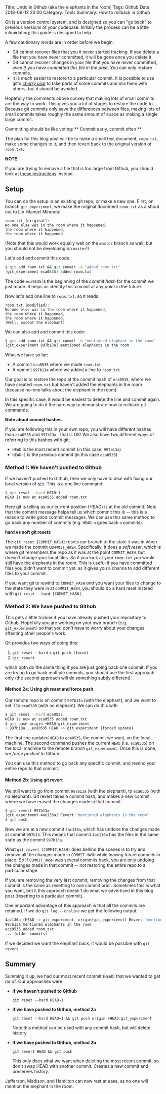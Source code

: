 Title: Undo in Github (aka the elephants in the room)
Tags: Github
Date: 2018-09-12 23:00
Category: Tools
Summary: How to rollback in Github

Git is a version control system, and is designed so you can "go back" to previous versions of your codebase. Initially the process can be a little intimidating; this guide is designed to help.

A few cautionary words are in order before we begin:
* Git cannot recover files that you it never started tracking. If you delete a file that you have never committed, it will be gone once you delete it.
* Git cannot recover changes in your file that you have never committed, _even if you have committed this file in the past_. You can only restore commits.
* It is _much_ easier to restore to a particular commit. It is possible to use git's _[cherry pick](https://git-scm.com/docs/git-cherry-pick)_ to take parts of some commits and mix them with others, but it should be avoided.

Hopefully the comments above convey that making lots of small commits are the way to work. This gives you a lot of stages to restore the code to. Because git commits only save the differences between files, making lots of small commits takes roughly the same amount of space as making a single large commit.

Committing should be like voting:
** Commit early, commit often **

The plan for this blog post will be to make a small text document, `room.txt`, make some changes to it, and then revert back to the original version of `room.txt`.

**NOTE**

If you are trying to remove a file that is too large from Github, you should look at [these instructions](big-commits-in-github.html) instead.

## Setup

You can do the setup in an existing git repo, or make a new one. First, on branch `git_experiment`, we make the original document `room.txt` as a shout out to Lin-Manuel Miranda:
```
room.txt (original):
No one else was in the room where it happened,
the room where it happened,
the room where it happened.
```
(Note that this would work equally well on the `master` branch as well, but you should not be developing on `master`!)


Let's add and commit this code:
```bash
$ git add room.txt && git commit -m "added room.txt"
[git_experiment eca0535] added room.txt
```
The code `eca0535` is the beginning of the _commit hash_ for the commit we just made. It helps us identify this commit at any point in the future.

Now let's add one line to `room.txt`, so it reads
```
room.txt (modified):
No one else was in the room where it happened,
the room where it happened,
the room where it happened.
(Well, except the elephant)
```
We can also add and commit this code:
```bash
$ git add room.txt && git commit -m "mentioned elephant in the room"
[git_experiment 997b13a] mentioned elephants in the room
```

What we have so far:
* A commit `eca0535` where we made `room.txt`
* A commit `997b13a` where we added a line to `room.txt`

Our goal is to restore the repo at the commit hash of `eca0535`, where we have created `room.txt` but haven't added the elephants in the room (because no-one talks about the elephant in the room).

In this specific case, it would be easiest to delete the line and commit again. We are going to do it the hard way to demonstrate how to rollback git commands.

**Note about commit hashes**

If you are following this in your own repo, you will have different hashes than `eca0535` and `997b13a`. That is OK! We also have two different ways of referring to this hashes with git:
* `HEAD` is the most recent commit (in this case, `997b13a`)
* `HEAD~1` is the previous commit (in this case `eca0535`)

### Method 1: We haven't pushed to Github

If we haven't pushed to Github, then we only have to deal with fixing our local version of `git`. This is a one line command:
```bash
$ git reset --hard HEAD~1
HEAD is now at eca0535 added room.txt
```
Here git is telling us our current position (HEAD) is at the old commit. Note that the commit message helps tell us which commit this is -- this is a reason to write good commit messages. We can use this same method to go back any number of commits (e.g. `HEAD~n` goes back `n` commits).

**hard vs soft git resets**

The `git reset [COMMIT_HASH]` resets our branch to the state it was in when we made the commit `COMMMIT_HASH`. Specifically, it does a _soft reset_, which is where git remembers the repo as it was at the point `COMMIT_HASH`, but doesn't change your local files. So if you look at your `room.txt` you would still have the elephants in the room. This is useful if you have committed files you didn't want to commit yet, as it gives you a chance to add different files to your commit.

If you want git to rewind to `COMMIT_HASH` _and_ you want your files to change to the state they were in at `COMMIT_HASH`, you should do a hard reset instead with `git reset --hard [COMMIT_HASH]`.

### Method 2: We have pushed to Github

This gets a little trickier if you have already pushed your repository to Github. Hopefully you are working on your own branch (e.g. `git_experiment`) so that you don't have to worry about your changes affecting other people's work.

Git provides two ways of doing this:
1. `git reset --hard` + `git push (force)`
2. `git revert`

which both do the same thing if you are just going back one commit. If you are trying to go back multiple commits, you should use the first approach only (the second approach will do something subtly different).

#### Method 2a: Using git reset and force push

Our remote repo is on commit `997b13a` (with the elephant), and we want to set it to `eca0535` (with no elephant). We can do this with
```bash
$ git reset --hard eca0535
HEAD is now at eca0535 added room.txt
$ git push origin +HEAD:git_experiment
+ 997b13a...eca0535 HEAD -> git_experiment (forced update)
```
The first line updated `HEAD` to `eca0535`, the commit we want, on the local machine. The second command pushes the current `HEAD` (i.e. `eca0535`) on the local machine to the remote branch `git_experiment`. Once this is done, we _force pushed_ to Github.

You can use this method to go back any specific commit, and rewind your entire repo to that commit.

#### Method 2b: Using git revert

We still want to go from commit `997b13a` (with the elephant), to `eca0535` (with no elephant). Git revert takes a commit hash, and makes a new commit where we have erased the changes made in that commit:
```bash
$ git revert 997b13a
[git_experiment 4ac130a] Revert "mentioned elephants in the room"
$ git push
```
Now we are at a new commit `4ac130a`, which has undone the changes made at commit `997b13`. This means that commit `4ac130a` has the files in the same state as the commit `997b13a`.

What `git revert [COMMIT_HASH]` does behind the scenes is to try and remove all the changes made in `COMMIT_HASH` while leaving future commits in place. So if `COMMIT_HASH` was several commits back, you are only undoing the changes made in that commit -- not restoring the entire repo to a particular stage.

If you are removing the very last commit, removing the changes from that commit is the same as resetting to one commit prior. Sometimes this is what you want, but it this approach doesn't do what we advertised in this blog post (resetting to a particular commit).

One important advantage of this approach is that all the commits are retained. If we do `git log --oneline` we get the following output:
```bash
4ac130a (HEAD -> git_experiment, origin/git_experiment) Revert "mentioned elephant in the room"
997b13a mentioned elephants in the room
eca0535 added room.txt
... (older commits)
```
If we decided we want the elephant back, it would be possible with `git revert`.

## Summary

Summing it up, we had our most recent commit (`HEAD`) that we wanted to get rid of. Our approaches were

* __If we haven't pushed to Github__

  `git reset --hard HEAD~1`

* __If we have pushed to Github, method 2a__

  `git reset --hard HEAD~1 && git push origin +HEAD:git_experiment`

  Note this method can be used with any commit hash, but will delete history.

* __If we have pushed to Github, method 2b__

  `git revert HEAD && git push`

  This only does what we want when deleting the most recent commit, so don't swap HEAD with another commit. Creates a new commit and preserves history.

Jefferson, Madison, and Hamilton can now rest at ease, as no one will mention the elephant in the room.
